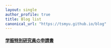```yaml
---
layout: single
author_profile: true
title: Blog list
canonical_url: "https://tsmyu.github.io/blog"
---
```


#### [学振特別研究員の申請書](https://note.com/tsmyu/n/n2c617476ac72)

